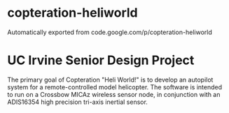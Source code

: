 # copteration-heliworld
Automatically exported from code.google.com/p/copteration-heliworld

# UC Irvine Senior Design Project
The primary goal of Copteration "Heli World!" is to develop an autopilot system for a remote-controlled model helicopter. The software is intended to run on a Crossbow MICAz wireless sensor node, in conjunction with an ADIS16354 high precision tri-axis inertial sensor.
